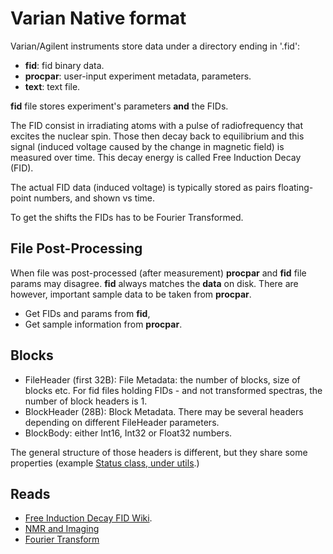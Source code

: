 # Varian Native format

Varian/Agilent instruments store data under a directory ending in '.fid': 
* **fid**: fid binary data.
* **procpar**: user-input experiment metadata, parameters.
* **text**: text file.

**fid** file stores experiment's parameters **and** the FIDs.

The FID consist in irradiating atoms with a pulse of radiofrequency that excites the nuclear spin. Those then decay back to equilibrium and this signal (induced voltage caused by the change in magnetic field) is measured over time. This decay energy is called Free Induction Decay (FID). 

The actual FID data (induced voltage) is typically stored as pairs floating-point numbers, and shown vs time.

To get the shifts the FIDs has to be Fourier Transformed.

## File Post-Processing

When file was post-processed (after measurement) **procpar** and **fid** file params may disagree. **fid** always matches the **data** on disk. There are however, important sample data to be taken from **procpar**.

* Get FIDs and params from **fid**,
* Get sample information from **procpar**.

## Blocks
* FileHeader (first 32B): File Metadata: the number of blocks, size of blocks etc. 
For fid files holding FIDs - and not transformed spectras, the number of block headers is 1.
* BlockHeader (28B): Block Metadata. There may be several headers depending on different FileHeader
  parameters.
* BlockBody: either Int16, Int32 or Float32 numbers.

The general structure of those headers is different, but they share some properties (example
[Status class, under utils](./src/utils).)


## Reads
* [Free Induction Decay FID Wiki](https://en.wikipedia.org/wiki/Free_induction_decay).
* [NMR and Imaging](https://www.cis.rit.edu/htbooks/mri/)
* [Fourier Transform](https://homepages.inf.ed.ac.uk/rbf/CVonline/LOCAL_COPIES/OWENS/LECT4/node2.html)
